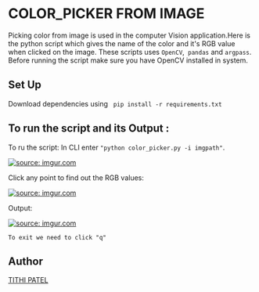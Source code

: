 # COLOR_PICKER FROM IMAGE

Picking color from image is used in the computer Vision application.Here is the python script which gives the name of the color and it's RGB value when clicked on the image. These scripts uses ```OpenCV```,``` pandas``` and ```argpass```.
Before running the script make sure you have OpenCV installed in system.

## Set Up

Download dependencies using ``` pip install -r requirements.txt```

## To run the script and its Output :

To ru the script: In CLI enter ```"python color_picker.py -i imgpath"```.

<a href="https://imgur.com/W1dhN0x"><img src="https://i.imgur.com/W1dhN0x.png" title="source: imgur.com" /></a>

Click any point to find out the RGB values:

<a href="https://imgur.com/orZ4YZf"><img src="https://i.imgur.com/orZ4YZf.png" title="source: imgur.com" /></a>

Output:

<a href="https://imgur.com/VA4Y83O"><img src="https://i.imgur.com/VA4Y83O.png" title="source: imgur.com" /></a>

```To exit we need to click "q"```

## Author

<a href="https://www.linkedin.com/in/tithi-patel-a97728199">TITHI PATEL</a>

